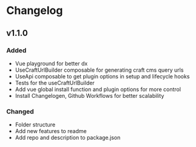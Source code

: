 # Changelog

## v1.1.0
### Added
- Vue playground for better dx
- UseCraftUrlBuilder composable for generating craft cms query urls
- UseApi composable to get plugin options in setup and lifecycle hooks
- Tests for the useCraftUrlBuilder
- Add vue global install function and plugin options for more control
- Install Changelogen, Github Workflows for better scalability

### Changed
- Folder structure
- Add new features to readme
- Add repo and description to package.json